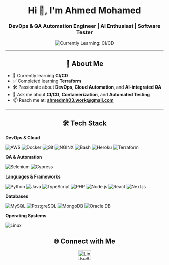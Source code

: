 <h1 align="center">Hi 👋, I'm Ahmed Mohamed</h1>
<h3 align="center">DevOps & QA Automation Engineer | AI Enthusiast | Software Tester</h3>

<p align="center">
  <img src="https://img.shields.io/badge/Currently_Learning-CI%2FCD-0A66C2?style=for-the-badge&logo=githubactions" alt="Currently Learning: CI/CD" />
</p>

---

<h2 align="center">🚀 About Me</h2>

- 🌱 Currently learning **CI/CD**  
- ✅ Completed learning **Terraform**  
- 🛠️ Passionate about **DevOps**, **Cloud Automation**, and **AI-integrated QA**  
- 💬 Ask me about **CI/CD**, **Containerization**, and **Automated Testing**  
- 📫 Reach me at: **ahmedmh03.work@gmail.com**

---

<h2 align="center">🛠️ Tech Stack</h2>

**DevOps & Cloud**  
<p align="left">
  <img src="https://img.shields.io/badge/-AWS-232F3E?style=for-the-badge&logo=amazonaws&logoColor=white" alt="AWS" />
  <img src="https://img.shields.io/badge/-Docker-2496ED?style=for-the-badge&logo=docker&logoColor=white" alt="Docker" />
  <img src="https://img.shields.io/badge/-Git-F05032?style=for-the-badge&logo=git&logoColor=white" alt="Git" />
  <img src="https://img.shields.io/badge/-NGINX-009639?style=for-the-badge&logo=nginx&logoColor=white" alt="NGINX" />
  <img src="https://img.shields.io/badge/-Bash-4EAA25?style=for-the-badge&logo=gnubash&logoColor=white" alt="Bash" />
  <img src="https://img.shields.io/badge/-Heroku-430098?style=for-the-badge&logo=heroku&logoColor=white" alt="Heroku" />
  <img src="https://img.shields.io/badge/-Terraform-6f42c1?style=for-the-badge&logo=terraform&logoColor=white" alt="Terraform" />
</p>

**QA & Automation**  
<p align="left">
  <img src="https://img.shields.io/badge/-Selenium-43B02A?style=for-the-badge&logo=selenium&logoColor=white" alt="Selenium" />
  <img src="https://img.shields.io/badge/-Cypress-17202C?style=for-the-badge&logo=cypress&logoColor=white" alt="Cypress" />
</p>

**Languages & Frameworks**  
<p align="left">
  <img src="https://img.shields.io/badge/-Python-3776AB?style=for-the-badge&logo=python&logoColor=white" alt="Python" />
  <img src="https://img.shields.io/badge/-Java-007396?style=for-the-badge&logo=java&logoColor=white" alt="Java" />
  <img src="https://img.shields.io/badge/-TypeScript-3178C6?style=for-the-badge&logo=typescript&logoColor=white" alt="TypeScript" />
  <img src="https://img.shields.io/badge/-PHP-777BB4?style=for-the-badge&logo=php&logoColor=white" alt="PHP" />
  <img src="https://img.shields.io/badge/-Node.js-339933?style=for-the-badge&logo=node.js&logoColor=white" alt="Node.js" />
  <img src="https://img.shields.io/badge/-React-61DAFB?style=for-the-badge&logo=react&logoColor=black" alt="React" />
  <img src="https://img.shields.io/badge/-Next.js-000000?style=for-the-badge&logo=next.js&logoColor=white" alt="Next.js" />
</p>

**Databases**  
<p align="left">
  <img src="https://img.shields.io/badge/-MySQL-4479A1?style=for-the-badge&logo=mysql&logoColor=white" alt="MySQL" />
  <img src="https://img.shields.io/badge/-PostgreSQL-4169E1?style=for-the-badge&logo=postgresql&logoColor=white" alt="PostgreSQL" />
  <img src="https://img.shields.io/badge/-MongoDB-47A248?style=for-the-badge&logo=mongodb&logoColor=white" alt="MongoDB" />
  <img src="https://img.shields.io/badge/-Oracle-F80000?style=for-the-badge&logo=oracle&logoColor=white" alt="Oracle DB" />
</p>

**Operating Systems**  
<p align="left">
  <img src="https://img.shields.io/badge/-Linux-FCC624?style=for-the-badge&logo=linux&logoColor=black" alt="Linux" />
</p>

<h2 align="center">🌐 Connect with Me</h2>

<p align="center">
  <a href="https://www.linkedin.com/in/ahmed-mohamed-25b300275/" target="_blank">
    <img src="https://raw.githubusercontent.com/rahuldkjain/github-profile-readme-generator/master/src/images/icons/Social/linked-in-alt.svg" height="30" width="40" alt="LinkedIn"/>
  </a>
</p>
